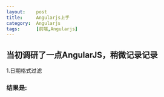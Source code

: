 ```yaml
---
layout:    post
title:     Angularjs上手
category:  Angularjs
tags:      [前端,Angularjs]
---
```


## 当初调研了一点AngularJS，稍微记录记录

1.日期格式过滤



### 结果是:
